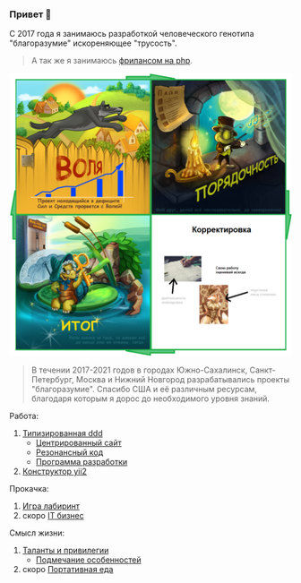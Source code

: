 ### Привет 👋

С 2017 года я занимаюсь разработкой человеческого генотипа "благоразумие" искореняющее "трусость". 

> А так же я занимаюсь <a href="https://www.fl.ru/users/botogame/">фрилансом на php</a>.

![](./prudence-cicle-1.png)

> В течении 2017-2021 годов в городах Южно-Сахалинск, Санкт-Петербург, Москва и Нижний Новгород разрабатывались проекты "благоразумие". Спасибо США и её различным ресурсам, благодаря которым я дорос до необходимого уровня знаний.

Работа:
1. <a href="https://github.com/dominic-of-russia/code.prudence">Типизированная ddd</a>
   - <a href="https://github.com/dominic-of-russia/code.prudence/blob/main/Прототипы/Центрированный%20сайт">Центрированный сайт</a>
   - <a href="https://github.com/dominic-of-russia/code.prudence/blob/main/Прототипы/Резонансный%20код">Резонансный код</a>
   - <a href="https://github.com/dominic-of-russia/code.prudence/blob/main/Прототипы/Внешний%20вид%20программы">Программа разработки</a>
2. <a href="https://github.com/dominic-of-russia/yii2.prudence">Конструктор yii2</a>

Прокачка:
1. <a href="https://github.com/dominic-of-russia/game.prudence">Игра лабиринт</a>
2. скоро <a href="https://github.com/dominic-of-russia/investing.prudence/">IT бизнес</a>

Смысл жизни:
1. <a href="https://github.com/dominic-of-russia/cradle.prudence">Таланты и привилегии</a>
   - <a href="https://github.com/dominic-of-russia/cradle.prudence/blob/main/Размышления">Подмечание особенностей</a>
2. скоро <a href="https://github.com/dominic-of-russia/requirement.prudence">Портативная еда</a>

